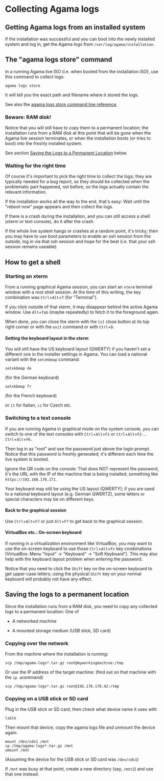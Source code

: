 # Collecting Agama logs

## Getting Agama logs from an installed system

If the installation was successful and you can boot into the newly installed
system and log in, get the Agama logs from `/var/log/agama/installation`.


## The "agama logs store" command

In a running Agama live ISO (i.e. when booted from the installation ISO), use
this command to collect logs:

```
agama logs store
```

It will tell you the exact path and filename where it stored the logs.

See also the [agama logs store command line reference](../user/cli#agama-logs-store).



### Beware: RAM disk!

Notice that you will still have to copy them to a permanent location; the
installation runs from a RAM disk at this point that will be gone when the
Agama live session terminates, or when the installation boots (or tries to
boot) into the freshly installed system.

See section
[Saving the Logs to a Permanent Location](./collecting-agama-logs#saving-the-logs-to-a-permanent-location)
below.


### Waiting for the right time

Of course it's important to pick the right time to collect the logs; they are
typically needed for a bug report, so they should be collected when the
problematic part happened, not before, so the logs actually contain the
relevant information.

If the installation works all the way to the end, that's easy: Wait until the
"reboot now" page appears and then collect the logs.

If there is a crash during the installation, and you can still access a shell
(xterm or text console), do it after the crash.

If the whole live system hangs or crashes at a random point, it's tricky; then
you may have to use boot parameters to enable an ssh session from the outside,
log in via that ssh session and hope for the best (i.e. that your ssh session
remains useable).



## How to get a shell

### Starting an xterm

From a running graphical Agama session, you can start an `xterm` terminal
window with a root shell session. At the time of this writing, the key
combination was `Ctrl`+`Alt`+`T` (for "Terminal").

If you click outside of that xterm, it may disappear behind the active Agama
window. Use `Alt`+`Tab` (maybe repeatedly) to fetch it to the foreground again.

When done, you can close the xterm with the `[x]` close button at its top right
corner or with the `exit` command or with `Ctrl`+`D`.


#### Setting the keyboard layout in the xterm

You will still have the US keyboard layout (QWERTY) if you haven't set a
different one in the installer settings in Agama. You can load a national
variant with the `setxkbmap` command:

```
setxkbmap de
```
(for the German keyboard)

```
setxkbmap fr
```
(for the French keyboard)

or `it` for Italian, `cz` for Czech etc.


### Switching to a text console

If you are running Agama in graphical mode on the system console, you can
switch to one of the text consoles with `Ctrl`+`Alt`+`F1` or `Ctrl`+`Alt`+`F2`
...  `Ctrl`+`Alt`+`F6.`

Then log in as "root" and use the password just above the login prompt. Notice
that this password is freshly generated; it's different each time the live
system is booted.

Ignore the QR code on the console: That does NOT represent the password, it's
the URL with the IP of the machine that is being installed; something like
`https://192.168.178.171`.

Your keyboard may still be using the US layout (QWERTY); if you are used to a
national keyboard layout (e.g. German QWERTZ), some letters or special
characters may be on different keys.


#### Back to the graphical session

Use `Ctrl`+`Alt`+`F7` or just `Alt`+`F7` to get back to the graphical session.


#### VirtualBox etc.: On-screen keyboard

If running in a virtualization environment like VirtualBox, you may want to use
the on-screen keyboard to use those `Ctrl`+`Alt`+`Fx` key combinations
(VirtualBox: Menu "Input" -> "Keyboard" -> "Soft Keyboard"). This may also help
with the keyboard layout problem when entering the password.

Notice that you need to click the `Shift` key on the on-screen keyboard to get
upper-case letters; using the physical `Shift` key on your normal keyboard will
probably not have any effect.


## Saving the logs to a permanent location

Since the installation runs from a RAM disk, you need to copy any collected
logs to a permanent location: One of

- A networked machine

- A mounted storage medium (USB stick, SD card)


### Copying over the network

From the machine where the installation is running:

```
scp /tmp/agama-logs*.tar.gz root@myworkingmachine:/tmp
```

Or use the IP address of the target machine:
(find out on that machine with the `ip a`command)

```
scp /tmp/agama-logs*.tar.gz root@192.176.178.42:/tmp
```


### Copying on a USB stick or SD card

Plug in the USB stick or SD card, then check what device name it uses with

```
lsblk
```

Then mount that device, copy the agama logs file and unmount the device again:

```
mount /dev/sdx1 /mnt
cp /tmp/agama-logs*.tar.gz /mnt
umount /mnt
```

(Assuming the device for the USB stick or SD card was `/dev/sdx1`)

If `/mnt` was busy at that point, create a new directory (say, `/mnt2`) and use
that one instead.
